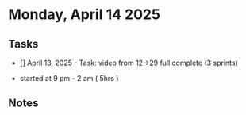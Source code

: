 # Monday, April 14 2025

## Tasks

- [] April 13, 2025 - Task: video from 12->29 full complete (3 sprints)

- started at 9 pm - 2 am ( 5hrs )

## Notes

